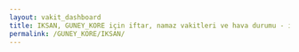 ```yaml
---
layout: vakit_dashboard
title: IKSAN, GUNEY_KORE için iftar, namaz vakitleri ve hava durumu - ilçe/eyalet seç
permalink: /GUNEY_KORE/IKSAN/
---
```


<script type="text/javascript">
  var GLOBAL_COUNTRY = 'GUNEY_KORE';
  var GLOBAL_CITY = 'IKSAN';
  var GLOBAL_STATE = '';
  var lat = 72;
  var lon = 21;
</script>
